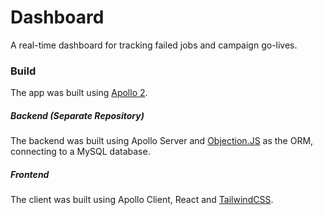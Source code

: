 # Dashboard
A real-time dashboard for tracking failed jobs and campaign go-lives.

### Build
The app was built using [Apollo 2](https://www.apollographql.com/).

##### Backend (Separate Repository)
The backend was built using Apollo Server and [Objection.JS](http://vincit.github.io/objection.js/) as the ORM, connecting to a MySQL database.

##### Frontend
The client was built using Apollo Client, React and [TailwindCSS](https://tailwindcss.com).

